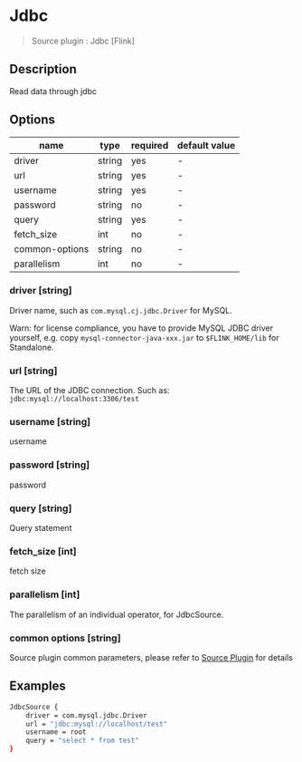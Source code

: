 # Jdbc

> Source plugin : Jdbc [Flink]

## Description

Read data through jdbc

## Options

| name           | type   | required | default value |
| -------------- | ------ | -------- | ------------- |
| driver         | string | yes      | -             |
| url            | string | yes      | -             |
| username       | string | yes      | -             |
| password       | string | no       | -             |
| query          | string | yes      | -             |
| fetch_size     | int    | no       | -             |
| common-options | string | no       | -             |
| parallelism    | int    | no       | -             |

### driver [string]

Driver name, such as `com.mysql.cj.jdbc.Driver` for MySQL.

Warn: for license compliance, you have to provide MySQL JDBC driver yourself, e.g. copy `mysql-connector-java-xxx.jar` to `$FLINK_HOME/lib` for Standalone.

### url [string]

The URL of the JDBC connection. Such as: `jdbc:mysql://localhost:3306/test`

### username [string]

username

### password [string]

password

### query [string]

Query statement

### fetch_size [int]

fetch size

### parallelism [int]

The parallelism of an individual operator, for JdbcSource.

### common options [string]

Source plugin common parameters, please refer to [Source Plugin](./source-plugin.md) for details

## Examples

```bash
JdbcSource {
    driver = com.mysql.jdbc.Driver
    url = "jdbc:mysql://localhost/test"
    username = root
    query = "select * from test"
}
```
